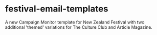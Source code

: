 # festival-email-templates

A new Campaign Monitor template for New Zealand Festival with two additional 'themed' variations for The Culture Club and Article Magazine.
